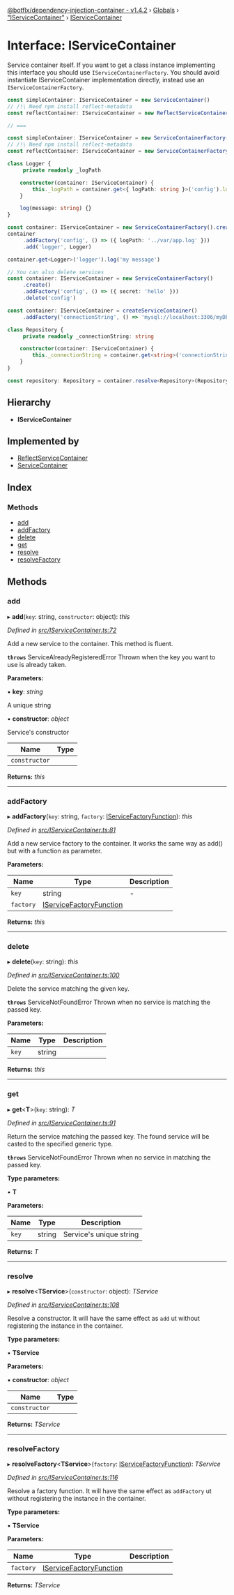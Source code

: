 [@botflx/dependency-injection-container - v1.4.2](../README.md) › [Globals](../globals.md) › ["IServiceContainer"](../modules/_iservicecontainer_.md) › [IServiceContainer](_iservicecontainer_.iservicecontainer.md)

# Interface: IServiceContainer

Service container itself.
If you want to get a class instance implementing this interface you should use `IServiceContainerFactory`.
You should avoid instantiate IServiceContainer implementation directly, instead use an `IServiceContainerFactory`.

```typescript
const simpleContainer: IServiceContainer = new ServiceContainer()
// /!\ Need npm install reflect-metadata
const reflectContainer: IServiceContainer = new ReflectServiceContainer()

// ===

const simpleContainer: IServiceContainer = new ServiceContainerFactory().create()
// /!\ Need npm install reflect-metadata
const reflectContainer: IServiceContainer = new ServiceContainerFactory({ useReflection: true }).create()
```

```typescript
class Logger {
     private readonly _logPath

    constructor(container: IServiceContainer) {
        this._logPath = container.get<{ logPath: string }>('config').logPath
    }

    log(message: string) {}
}

const container: IServiceContainer = new ServiceContainerFactory().create()
container
     .addFactory('config', () => ({ logPath: '../var/app.log' }))
     .add('logger', Logger)

container.get<Logger>('logger').log('my message')
```

```typescript
// You can also delete services
const container: IServiceContainer = new ServiceContainerFactory()
     .create()
     .addFactory('config', () => ({ secret: 'hello' }))
     .delete('config')
```

```typescript
const container: IServiceContainer = createServiceContainer()
     .addFactory('connectionString', () => 'mysql://localhost:3306/myDb?user=root&password=root')

class Repository {
     private readonly _connectionString: string

    constructor(container: IServiceContainer) {
        this._connectionString = container.get<string>('connectionString')
    }
}

const repository: Repository = container.resolve<Repository>(Repository)
```

## Hierarchy

* **IServiceContainer**

## Implemented by

* [ReflectServiceContainer](../classes/_reflectservicecontainer_.reflectservicecontainer.md)
* [ServiceContainer](../classes/_servicecontainer_.servicecontainer.md)

## Index

### Methods

* [add](_iservicecontainer_.iservicecontainer.md#add)
* [addFactory](_iservicecontainer_.iservicecontainer.md#addfactory)
* [delete](_iservicecontainer_.iservicecontainer.md#delete)
* [get](_iservicecontainer_.iservicecontainer.md#get)
* [resolve](_iservicecontainer_.iservicecontainer.md#resolve)
* [resolveFactory](_iservicecontainer_.iservicecontainer.md#resolvefactory)

## Methods

###  add

▸ **add**(`key`: string, `constructor`: object): *this*

*Defined in [src/IServiceContainer.ts:72](https://github.com/botflux/dependency-injection-container/blob/4cf7f58/src/IServiceContainer.ts#L72)*

Add a new service to the container.
This method is fluent.

**`throws`** ServiceAlreadyRegisteredError Thrown when the key you want to use is already taken.

**Parameters:**

▪ **key**: *string*

A unique string

▪ **constructor**: *object*

Service's constructor

Name | Type |
------ | ------ |
`constructor` |  |

**Returns:** *this*

___

###  addFactory

▸ **addFactory**(`key`: string, `factory`: [IServiceFactoryFunction](_iservicefactoryfunction_.iservicefactoryfunction.md)): *this*

*Defined in [src/IServiceContainer.ts:81](https://github.com/botflux/dependency-injection-container/blob/4cf7f58/src/IServiceContainer.ts#L81)*

Add a new service factory to the container.
It works the same way as add() but with a function as parameter.

**Parameters:**

Name | Type | Description |
------ | ------ | ------ |
`key` | string | - |
`factory` | [IServiceFactoryFunction](_iservicefactoryfunction_.iservicefactoryfunction.md) |   |

**Returns:** *this*

___

###  delete

▸ **delete**(`key`: string): *this*

*Defined in [src/IServiceContainer.ts:100](https://github.com/botflux/dependency-injection-container/blob/4cf7f58/src/IServiceContainer.ts#L100)*

Delete the service matching the given key.

**`throws`** ServiceNotFoundError Thrown when no service is matching the passed key.

**Parameters:**

Name | Type | Description |
------ | ------ | ------ |
`key` | string |   |

**Returns:** *this*

___

###  get

▸ **get**<**T**>(`key`: string): *T*

*Defined in [src/IServiceContainer.ts:91](https://github.com/botflux/dependency-injection-container/blob/4cf7f58/src/IServiceContainer.ts#L91)*

Return the service matching the passed key.
The found service will be casted to the specified generic type.

**`throws`** ServiceNotFoundError Thrown when no service in matching the passed key.

**Type parameters:**

▪ **T**

**Parameters:**

Name | Type | Description |
------ | ------ | ------ |
`key` | string | Service's unique string  |

**Returns:** *T*

___

###  resolve

▸ **resolve**<**TService**>(`constructor`: object): *TService*

*Defined in [src/IServiceContainer.ts:108](https://github.com/botflux/dependency-injection-container/blob/4cf7f58/src/IServiceContainer.ts#L108)*

Resolve a constructor.
It will have the same effect as `add` ut without registering the instance in the container.

**Type parameters:**

▪ **TService**

**Parameters:**

▪ **constructor**: *object*

Name | Type |
------ | ------ |
`constructor` |  |

**Returns:** *TService*

___

###  resolveFactory

▸ **resolveFactory**<**TService**>(`factory`: [IServiceFactoryFunction](_iservicefactoryfunction_.iservicefactoryfunction.md)): *TService*

*Defined in [src/IServiceContainer.ts:116](https://github.com/botflux/dependency-injection-container/blob/4cf7f58/src/IServiceContainer.ts#L116)*

Resolve a factory function.
It will have the same effect as `addFactory` ut without registering the instance in the container.

**Type parameters:**

▪ **TService**

**Parameters:**

Name | Type | Description |
------ | ------ | ------ |
`factory` | [IServiceFactoryFunction](_iservicefactoryfunction_.iservicefactoryfunction.md) |   |

**Returns:** *TService*
